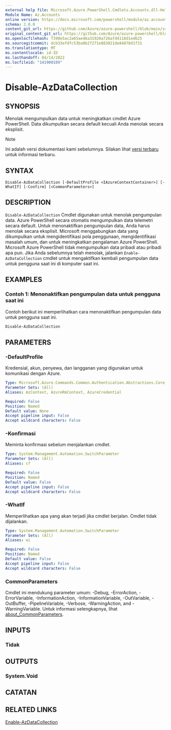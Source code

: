```yaml
---
external help file: Microsoft.Azure.PowerShell.Cmdlets.Accounts.dll-Help.xml
Module Name: Az.Accounts
online version: https://docs.microsoft.com/powershell/module/az.accounts/disable-azdatacollection
schema: 2.0.0
content_git_url: https://github.com/Azure/azure-powershell/blob/main/src/Accounts/Accounts/help/Disable-AzDataCollection.md
original_content_git_url: https://github.com/Azure/azure-powershell/blob/main/src/Accounts/Accounts/help/Disable-AzDataCollection.md
ms.openlocfilehash: f390e5ac2a65ae46a31920a726afd4118d1ed625
ms.sourcegitcommit: dcb33efdfc53ba0b2f271e883021de84878d1f31
ms.translationtype: MT
ms.contentlocale: id-ID
ms.lasthandoff: 04/14/2022
ms.locfileid: "141900189"
---
```

# Disable-AzDataCollection

## SYNOPSIS
Menolak mengumpulkan data untuk meningkatkan cmdlet Azure PowerShell. Data dikumpulkan secara default kecuali Anda menolak secara eksplisit.

> [!NOTE]
>Ini adalah versi dokumentasi kami sebelumnya. Silakan lihat [versi terbaru](/powershell/module/az.accounts/disable-azdatacollection) untuk informasi terbaru.

## SYNTAX

```
Disable-AzDataCollection [-DefaultProfile <IAzureContextContainer>] [-WhatIf] [-Confirm] [<CommonParameters>]
```

## DESCRIPTION

`Disable-AzDataCollection` Cmdlet digunakan untuk menolak pengumpulan data. Azure PowerShell secara otomatis mengumpulkan data telemetri secara default. Untuk menonaktifkan pengumpulan data, Anda harus menolak secara eksplisit. Microsoft menggabungkan data yang dikumpulkan untuk mengidentifikasi pola penggunaan, mengidentifikasi masalah umum, dan untuk meningkatkan pengalaman Azure PowerShell. Microsoft Azure PowerShell tidak mengumpulkan data pribadi atau pribadi apa pun. Jika Anda sebelumnya telah menolak, jalankan `Enable-AzDataCollection` cmdlet untuk mengaktifkan kembali pengumpulan data untuk pengguna saat ini di komputer saat ini.

## EXAMPLES

### Contoh 1: Menonaktifkan pengumpulan data untuk pengguna saat ini

Contoh berikut ini memperlihatkan cara menonaktifkan pengumpulan data untuk pengguna saat ini.

```powershell
Disable-AzDataCollection
```

## PARAMETERS

### -DefaultProfile

Kredensial, akun, penyewa, dan langganan yang digunakan untuk komunikasi dengan Azure.

```yaml
Type: Microsoft.Azure.Commands.Common.Authentication.Abstractions.Core.IAzureContextContainer
Parameter Sets: (All)
Aliases: AzContext, AzureRmContext, AzureCredential

Required: False
Position: Named
Default value: None
Accept pipeline input: False
Accept wildcard characters: False
```

### -Konfirmasi

Meminta konfirmasi sebelum menjalankan cmdlet.

```yaml
Type: System.Management.Automation.SwitchParameter
Parameter Sets: (All)
Aliases: cf

Required: False
Position: Named
Default value: False
Accept pipeline input: False
Accept wildcard characters: False
```

### -WhatIf

Memperlihatkan apa yang akan terjadi jika cmdlet berjalan. Cmdlet tidak dijalankan.

```yaml
Type: System.Management.Automation.SwitchParameter
Parameter Sets: (All)
Aliases: wi

Required: False
Position: Named
Default value: False
Accept pipeline input: False
Accept wildcard characters: False
```

### CommonParameters
Cmdlet ini mendukung parameter umum: -Debug, -ErrorAction, -ErrorVariable, -InformationAction, -InformationVariable, -OutVariable, -OutBuffer, -PipelineVariable, -Verbose, -WarningAction, and -WarningVariable. Untuk informasi selengkapnya, lihat [about_CommonParameters](http://go.microsoft.com/fwlink/?LinkID=113216).

## INPUTS

### Tidak

## OUTPUTS

### System.Void

## CATATAN

## RELATED LINKS

[Enable-AzDataCollection](./Enable-AzDataCollection.md)
